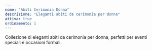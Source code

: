 ```yaml
---
nome: "Abiti Cerimonia Donna"
descrizione: "Eleganti abiti da cerimonia per donna"
attiva: true
ordinamento: 1
---
```


Collezione di eleganti abiti da cerimonia per donna, perfetti per eventi speciali e occasioni formali.